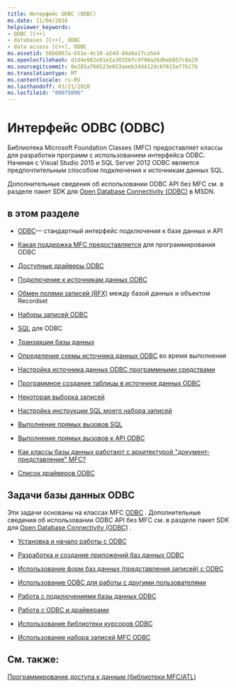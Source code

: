 ```yaml
---
title: Интерфейс ODBC (ODBC)
ms.date: 11/04/2016
helpviewer_keywords:
- ODBC [C++]
- databases [C++], ODBC
- data access [C++], ODBC
ms.assetid: 56b6067a-651e-4c10-a24d-d4a6a17ca5e4
ms.openlocfilehash: d1d4e962e91e2a30356fc9f90a26dbeb857c8a29
ms.sourcegitcommit: 8e285a766523e653aeeb34d412dc6f615ef7b17b
ms.translationtype: MT
ms.contentlocale: ru-RU
ms.lasthandoff: 03/21/2020
ms.locfileid: "80075896"
---
```

# <a name="open-database-connectivity-odbc"></a>Интерфейс ODBC (ODBC)

Библиотека Microsoft Foundation Classes (MFC) предоставляет классы для разработки программ с использованием интерфейса ODBC. Начиная с Visual Studio 2015 и SQL Server 2012 ODBC является предпочтительным способом подключения к источникам данных SQL.

Дополнительные сведения об использовании ODBC API без MFC см. в разделе пакет SDK для [Open Database Connectivity (ODBC)](/sql/odbc/microsoft-open-database-connectivity-odbc) в MSDN.

## <a name="in-this-section"></a>в этом разделе

- [ODBC](odbc-basics.md)— стандартный интерфейс подключения к базе данных и API

- [Какая поддержка MFC предоставляется](odbc-and-mfc.md) для программирования ODBC

- [Доступные драйверы ODBC](odbc-driver-list.md)

- [Подключение к источникам данных ODBC](data-source-managing-connections-odbc.md)

- [Обмен полями записей (RFX)](record-field-exchange-rfx.md) между базой данных и объектом Recordset

- [Наборы записей ODBC](recordset-odbc.md)

- [SQL](sql.md) для ODBC

- [Транзакции базы данных](transaction-odbc.md)

- [Определение схемы источника данных ODBC](data-source-determining-the-schema-of-the-data-source-odbc.md) во время выполнения

- [Настройка источника данных ODBC программными средствами](data-source-programmatically-configuring-an-odbc-data-source.md)

- [Программное создание таблицы в источнике данных ODBC](data-source-programmatically-creating-a-table-in-an-odbc-data-source.md)

- [Некоторая выборка записей](recordset-fetching-records-in-bulk-odbc.md)

- [Настройка инструкции SQL моего набора записей](sql-customizing-your-recordsets-sql-statement-odbc.md)

- [Выполнение прямых вызовов SQL](sql-making-direct-sql-calls-odbc.md)

- [Выполнение прямых вызовов к API ODBC](odbc-calling-odbc-api-functions-directly.md)

- [Как классы базы данных работают с архитектурой "документ-представление" MFC?](working-with-documents-and-views.md)

- [Список драйверов ODBC](odbc-driver-list.md)

## <a name="odbc-database-tasks"></a>Задачи базы данных ODBC

Эти задачи основаны на классах MFC [ODBC](odbc-basics.md) . Дополнительные сведения об использовании ODBC API без MFC см. в разделе пакет SDK для [Open Database Connectivity (ODBC)](/sql/odbc/microsoft-open-database-connectivity-odbc) .

- [Установка и начало работы с ODBC](installing-and-getting-started-with-odbc.md)

- [Разработка и создание приложений баз данных ODBC](design-and-create-an-odbc-database-application.md)

- [Использование форм баз данных (представления записей) с ODBC](use-database-forms-record-views-with-odbc.md)

- [Использование ODBC для работы с другими пользователями](use-odbc-to-work-with-other-users.md)

- [Работа с подключениями базы данных ODBC](work-with-odbc-database-connections.md)

- [Работа с ODBC и драйверами](work-with-odbc-and-drivers.md)

- [Использование библиотеки курсоров ODBC](use-the-odbc-cursor-library.md)

- [Использование набора записей MFC ODBC](use-mfc-odbc-recordsets.md)

## <a name="see-also"></a>См. также:

[Программирование доступа к данным (библиотеки MFC/ATL)](../../data/data-access-programming-mfc-atl.md)